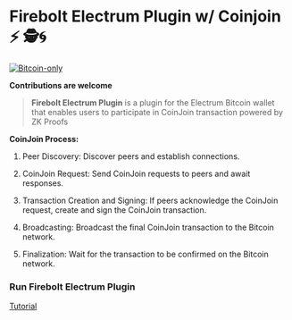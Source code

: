 # Firebolt Electrum Plugin w/ Coinjoin ⚡ 🕵️🌀

[![Bitcoin-only](https://img.shields.io/badge/bitcoin-only-FF9900?logo=bitcoin)](https://twentyone.world)

**Contributions are welcome**

>**Firebolt Electrum Plugin** is a plugin for the Electrum Bitcoin wallet that enables users to participate in CoinJoin transaction powered by ZK Proofs

**CoinJoin Process:**

 1. Peer Discovery: Discover peers and establish connections.
 
 2. CoinJoin Request: Send CoinJoin requests to peers and await responses.
 
 3. Transaction Creation and Signing: If peers acknowledge the CoinJoin request, create and sign the CoinJoin transaction.
    
 4. Broadcasting: Broadcast the final CoinJoin transaction to the Bitcoin network.

 5. Finalization: Wait for the transaction to be confirmed on the Bitcoin network.


### Run Firebolt Electrum Plugin

[Tutorial](https://github.com/AreaLayer/firebolt-electrum/blob/main/docs/tutorial.md)
